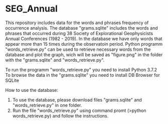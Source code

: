 # SEG_Annual
This repository includes data for the words and phrases frequency of occurrence analysis.
The database "grams.sqlite" includes the words and phrases that occurred during 38 Society of Explorational Geophysicists Annual Conferences (1982 - 2019). In the database we have only words that appear more than 15 times during the observatoin period.
Python programm "words_retrieve.py" can be used to retrieve necessary words from the database and plot the graph, wich will be saved as "figure.png" in the folder with the "grams.sqlite" and "words_retrieve.py".

To run the programm "words_retrieve.py" you need to install Python 3.7.2 
To browse the data in the "grams.sqlite" you need to install DB Browser for SQLite

How to use the database:
1) To use the database, please download files "grams.sqlite" and "words_retrieve.py" in one folder.
2) Run the file "words_retrieve.py" using command promt (>python words_retrieve.py) and follow the instructions.
